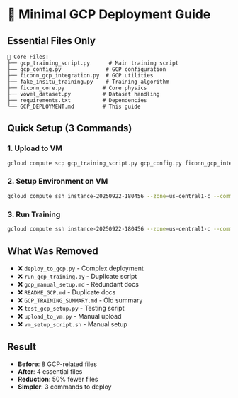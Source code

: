 # 🚀 Minimal GCP Deployment Guide

## Essential Files Only
```
📁 Core Files:
├── gcp_training_script.py      # Main training script
├── gcp_config.py              # GCP configuration  
├── ficonn_gcp_integration.py  # GCP utilities
├── fake_insitu_training.py    # Training algorithm
├── ficonn_core.py            # Core physics
├── vowel_dataset.py          # Dataset handling
├── requirements.txt          # Dependencies
└── GCP_DEPLOYMENT.md         # This guide
```

## Quick Setup (3 Commands)

### 1. Upload to VM
```bash
gcloud compute scp gcp_training_script.py gcp_config.py ficonn_gcp_integration.py fake_insitu_training.py ficonn_core.py vowel_dataset.py requirements.txt instance-20250922-180456:~/ficonn-project/ --zone=us-central1-c
```

### 2. Setup Environment on VM
```bash
gcloud compute ssh instance-20250922-180456 --zone=us-central1-c --command="cd ficonn-project && python3 -m venv ficonn-env && source ficonn-env/bin/activate && pip install -r requirements.txt"
```

### 3. Run Training
```bash
gcloud compute ssh instance-20250922-180456 --zone=us-central1-c --command="cd ficonn-project && source ficonn-env/bin/activate && export GOOGLE_CLOUD_PROJECT=ficonncs4thyr && python gcp_training_script.py"
```

## What Was Removed
- ❌ `deploy_to_gcp.py` - Complex deployment
- ❌ `run_gcp_training.py` - Duplicate script  
- ❌ `gcp_manual_setup.md` - Redundant docs
- ❌ `README_GCP.md` - Duplicate docs
- ❌ `GCP_TRAINING_SUMMARY.md` - Old summary
- ❌ `test_gcp_setup.py` - Testing script
- ❌ `upload_to_vm.py` - Manual upload
- ❌ `vm_setup_script.sh` - Manual setup

## Result
- **Before**: 8 GCP-related files
- **After**: 4 essential files
- **Reduction**: 50% fewer files
- **Simpler**: 3 commands to deploy
